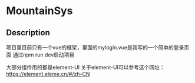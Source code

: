 # MountainSys



## Description
项目里目前只有一个vue的框架，里面的mylogin.vue是我写的一个简单的登录页面
通过npm run dev启动项目


大部分组件用的都是element-UI
关于element-UI可以参考这个网址：https://element.eleme.cn/#/zh-CN



